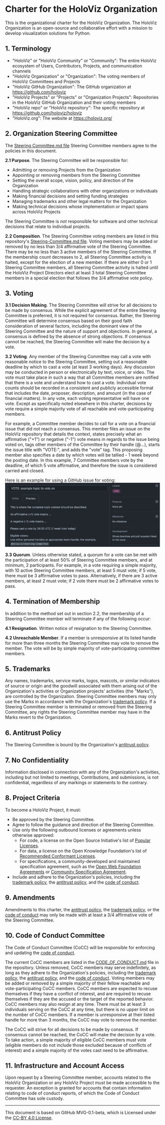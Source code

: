 # Charter for the HoloViz Organization

This is the organizational charter for the HoloViz Organization. The HoloViz Organization is an open-source and collaborative effort with a mission to develop visualization solutions for Python.

## 1. Terminology

- "HoloViz" or "HoloViz Community" or "Community": The entire HoloViz ecosystem of Users, Contributors, Projects, and communication channels
- "HoloViz Organization" or "Organization": The voting members of HoloViz Committees and Projects
- "HoloViz GitHub Organization": The GitHub organization at <https://github.com/holoviz>
- "HoloViz Projects" or "Projects" or "Organization Projects": Repositories in the HoloViz GitHub Organization and their voting members
- "HoloViz repo" or "HoloViz repository": The specific repository at <https://github.com/holoviz/holoviz>
- "HoloViz.org": The website at <https://holoviz.org/>

## 2. Organization Steering Committee

The [Steering Committee.md file](./STEERING-COMMITTEE.md) Steering Committee members agree to the policies in this document.

**2.1 Purpose**. The Steering Committee will be responsible for:

- Admitting or removing Projects from the Organization
- Appointing or removing members from the Steering Committee
- Setting the overall scope, vision, policy, and direction of the Organization
- Handling strategic collaborations with other organizations or individuals
- Making financial decisions and setting funding strategies
- Managing trademarks and other legal matters for the Organization
- Making technical decisions whose implementation or impact spans across HoloViz Projects

The Steering Committee is *not* responsible for software and other technical decisions that relate to individual projects.

**2.2 Composition**. The Steering Committee voting members are listed in this repository's [Steering-Committee.md file](./STEERING-COMMITTEE.md). Voting members may be added or removed by no less than 3/4 affirmative vote of the Steering Committee. There may be no less than 3 active members of the Steering Committee. If the membership count decreases to 2, all Steering Committee activity is halted, except for the election of a new member. If there are either 0 or 1 Steering Committee members, all Steering Committee activity is halted until the HoloViz Project Directors elect at least 3 total Steering Committee members in a special election that follows the 3/4 affirmative vote policy.

## 3. Voting

**3.1 Decision Making**. The Steering Committee will strive for all decisions to be made by consensus. While the explicit agreement of the entire Steering Committee is preferred, it is not required for consensus. Rather, the Steering Committee will determine consensus based on their good faith consideration of several factors, including the dominant view of the Steering Committee and the nature of support and objections. In general, a consensus is defined by the absence of strong objections. If consensus cannot be reached, the Steering Committee will make the decision by a vote.

**3.2 Voting**. Any member of the Steering Committee may call a vote with reasonable notice to the Steering Committee, setting out a reasonable deadline by which to cast a vote (at least 3 working days). Any discussion may be conducted in person or electronically by text, voice, or video. The vote must take place in such a way that all Committee members are notified that there is a vote and understand how to cast a vote. Individual vote counts should be recorded in a consistent and publicly accessible format that includes the date, proposer, description, and amount (in the case of financial matters). In any vote, each voting representative will have one vote. Except as specifically noted elsewhere in this charter, decisions by vote require a simple majority vote of all reachable and vote-participating members.

For example, a Committee member decides to call for a vote on a financial issue that did not reach a consensus. This member files an issue on the HoloViz repository that details the context, states precisely what an affirmative ("+1") or negative ("-1") vote means in regards to the issue being voted on, tags other members of the Committee by their handle (@...), starts the issue title with "VOTE:", and adds the "vote" tag. This proposing member also specifies a date by which votes will be tallied - 1 week beyond the posting date. In this example, 7 Committee members vote by the deadline, of which 5 vote affirmative, and therefore the issue is considered carried and closed.

Here is an example for using a GitHub issue for voting:
![example-vote](../../../_static/example-org-vote.png)

**3.3 Quorum**. Unless otherwise stated, a quorum for a vote can be met with the participation of at least 50% of Steering Committee members, and at minimum, 2 participants. For example, in a vote requiring a simple majority, with 10 active Steering Committee members, at least 5 must vote; if 5 vote, there must be 3 affirmative votes to pass. Alternatively, if there are 3 active members, at least 2 must vote; if 2 vote there must be 2 affirmative votes to pass.

## 4. Termination of Membership

In addition to the method set out in section 2.2, the membership of a Steering Committee member will terminate if any of the following occur:

**4.1 Resignation**. Written notice of resignation to the Steering Committee.

**4.2 Unreachable Member**. If a member is unresponsive at its listed handle for more than three months the Steering Committee may vote to remove the member. The vote will be by simple majority of vote-participating committee members.

## 5. Trademarks

Any names, trademarks, service marks, logos, mascots, or similar indicators of source or origin and the goodwill associated with them arising out of the Organization's activities or Organization projects' activities (the "Marks"), are controlled by the Organization. Steering Committee members may only use the Marks in accordance with the Organization's [trademark policy](./TRADEMARKS.md). If a Steering Committee member is terminated or removed from the Steering Committee, any rights the Steering Committee member may have in the Marks revert to the Organization.

## 6. Antitrust Policy

The Steering Committee is bound by the Organization's [antitrust policy](./ANTITRUST.md).

## 7. No Confidentiality

Information disclosed in connection with any of the Organization's activities, including but not limited to meetings, Contributions, and submissions, is not confidential, regardless of any markings or statements to the contrary.

## 8. Project Criteria

To become a HoloViz Project, it must:

- Be approved by the Steering Committee.
- Agree to follow the guidance and direction of the Steering Committee.
- Use only the following outbound licenses or agreements unless otherwise approved:
  - For code, a license on the Open Source Initiative's list of [Popular Licenses](https://opensource.org/licenses).
  - For data, a license on the Open Knowledge Foundation's list of [Recommended Conformant Licenses](http://opendefinition.org/licenses/).
  - For specifications, a community-developed and maintained specification agreement, such as the [Open Web Foundation Agreements](https://www.openwebfoundation.org/the-agreements) or [Community Specification Agreement](https://github.com/CommunitySpecification/1.0).
- Include and adhere to the Organization's policies, including the [trademark policy](./TRADEMARKS.md), the [antitrust policy](./ANTITRUST.md), and the [code of conduct](./CODE-OF-CONDUCT.md).

## 9. Amendments

Amendments to this charter, the [antitrust policy](./ANTITRUST.md), the [trademark policy](./TRADEMARKS.md), or the [code of conduct](./CODE-OF-CONDUCT.md) may only be made with at least a 3/4 affirmative vote of the Steering Committee.

## 10. Code of Conduct Committee

The Code of Conduct Committee (CoCC) will be responsible for enforcing and updating the [code of conduct](./CODE-OF-CONDUCT.md).

The current CoCC members are listed in the [CODE_OF_CONDUCT.md](./CODE-OF-CONDUCT.md) file in the repository. Unless removed, CoCC members may serve indefinitely, as long as they adhere to the Organization's policies, including the [trademark policy](./TRADEMARKS.md), the [antitrust policy](./ANTITRUST.md), and the [code of conduct](./CODE-OF-CONDUCT.md). Voting members may be added or removed by a simple majority of their fellow reachable and vote-participating CoCC members. CoCC members are expected to recuse themselves if they have a conflict of interest, and are required to recuse themselves if they are the accused or the target of the reported behavior. CoCC members may also resign at any time. There must be at least 3 individuals serving on the CoCC at any time, but there is no upper limit on the number of CoCC members. If a member is unresponsive at their listed handle for more than 3 months, the CoCC may vote to remove the member.

The CoCC will strive for all decisions to be made by consensus. If consensus cannot be reached, the CoCC will make the decision by a vote. To take action, a simple majority of eligible CoCC members must vote (eligible members do not include those excluded because of conflicts of interest) and a simple majority of the votes cast need to be affirmative.

## 11. Infrastructure and Account Access

Upon request by a Steering Committee member, accounts related to the HoloViz Organization or any HoloViz Project must be made accessible to the requester. An exception is granted for accounts that contain information relating to code of conduct reports, of which the Code of Conduct Committee has sole custody.

---
This document is based on GitHub MVG-0.1-beta, which is Licensed under the [CC-BY 4.0 License](https://creativecommons.org/licenses/by-sa/4.0/).